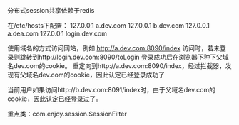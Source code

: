 分布式session共享依赖于redis

在/etc/hosts下配置：
127.0.0.1       a.dev.com
127.0.0.1       b.dev.com
127.0.0.1       a.dea.com
127.0.0.1       login.dev.com

使用域名的方式访问网站，例如
http://a.dev.com:8090/index
访问时，若未登录则跳转到http://login.dev.com:8090/toLogin
登录成功后在浏览器下种下父域名dev.com的cookie。
重定向到http://a.dev.com:8090/index，经过拦截器，发现有父域名dev.com的cookie，因此认定已经登录成功了




当前用户如果访问http://b.dev.com:8091/index时，由于父域名dev.com的cookie，因此认定已经登录过了。

重点类：com.enjoy.session.SessionFilter

